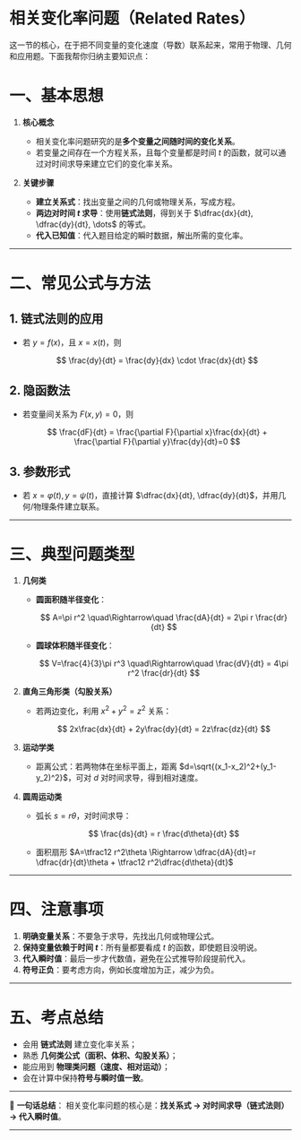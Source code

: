 # 相关变化率问题（Related Rates）
这一节的核心，在于把不同变量的变化速度（导数）联系起来，常用于物理、几何和应用题。下面我帮你归纳主要知识点：


# 一、基本思想

1. **核心概念**

   * 相关变化率问题研究的是**多个变量之间随时间的变化关系**。
   * 若变量之间存在一个方程关系，且每个变量都是时间 $t$ 的函数，就可以通过对时间求导来建立它们的变化率关系。

2. **关键步骤**

   * **建立关系式**：找出变量之间的几何或物理关系，写成方程。
   * **两边对时间 $t$ 求导**：使用**链式法则**，得到关于 $\dfrac{dx}{dt}, \dfrac{dy}{dt}, \dots$ 的等式。
   * **代入已知值**：代入题目给定的瞬时数据，解出所需的变化率。

---

# 二、常见公式与方法

## 1. 链式法则的应用

* 若 $y=f(x)$，且 $x=x(t)$，则

  $$
  \frac{dy}{dt} = \frac{dy}{dx} \cdot \frac{dx}{dt}
  $$

## 2. 隐函数法

* 若变量间关系为 $F(x,y)=0$，则

  $$
  \frac{dF}{dt} = \frac{\partial F}{\partial x}\frac{dx}{dt} + \frac{\partial F}{\partial y}\frac{dy}{dt}=0
  $$

## 3. 参数形式

* 若 $x=\varphi(t), y=\psi(t)$，直接计算 $\dfrac{dx}{dt}, \dfrac{dy}{dt}$，并用几何/物理条件建立联系。

---

# 三、典型问题类型

1. **几何类**

   * **圆面积随半径变化**：

     $$
     A=\pi r^2 \quad\Rightarrow\quad \frac{dA}{dt} = 2\pi r \frac{dr}{dt}
     $$
   * **圆球体积随半径变化**：

     $$
     V=\frac{4}{3}\pi r^3 \quad\Rightarrow\quad \frac{dV}{dt} = 4\pi r^2 \frac{dr}{dt}
     $$

2. **直角三角形类（勾股关系）**

   * 若两边变化，利用 $x^2+y^2=z^2$ 关系：

     $$
     2x\frac{dx}{dt} + 2y\frac{dy}{dt} = 2z\frac{dz}{dt}
     $$

3. **运动学类**

   * 距离公式：若两物体在坐标平面上，距离 $d=\sqrt{(x_1-x_2)^2+(y_1-y_2)^2}$，可对 $d$ 对时间求导，得到相对速度。

4. **圆周运动类**

   * 弧长 $s=r\theta$，对时间求导：

     $$
     \frac{ds}{dt} = r \frac{d\theta}{dt}
     $$
   * 面积扇形 $A=\tfrac12 r^2\theta \Rightarrow \dfrac{dA}{dt}=r \dfrac{dr}{dt}\theta + \tfrac12 r^2\dfrac{d\theta}{dt}$

---

# 四、注意事项

1. **明确变量关系**：不要急于求导，先找出几何或物理公式。
2. **保持变量依赖于时间 $t$**：所有量都要看成 $t$ 的函数，即使题目没明说。
3. **代入瞬时值**：最后一步才代数值，避免在公式推导阶段提前代入。
4. **符号正负**：要考虑方向，例如长度增加为正，减少为负。

---

# 五、考点总结

* 会用 **链式法则** 建立变化率关系；
* 熟悉 **几何类公式（面积、体积、勾股关系）**；
* 能应用到 **物理类问题（速度、相对运动）**；
* 会在计算中保持**符号与瞬时值一致**。

---

📌 **一句话总结**：
相关变化率问题的核心是：**找关系式 → 对时间求导（链式法则）→ 代入瞬时值**。

---
